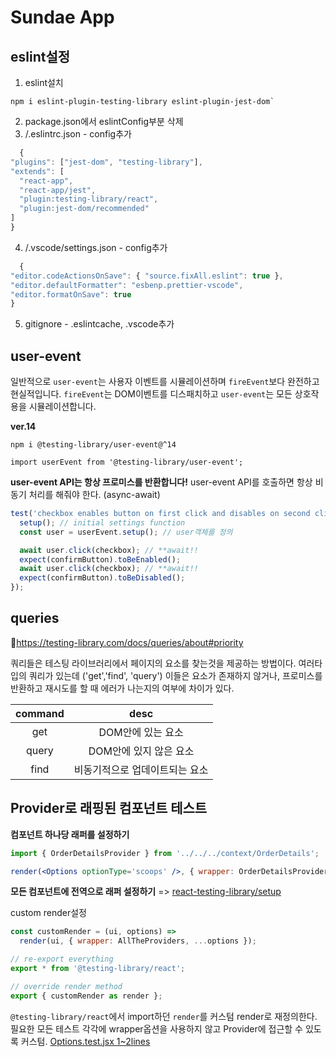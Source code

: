 # Sundae App

## eslint설정

1. eslint설치

```
npm i eslint-plugin-testing-library eslint-plugin-jest-dom`
```

2. package.json에서 eslintConfig부분 삭제
3. /.eslintrc.json - config추가

```js
  {
"plugins": ["jest-dom", "testing-library"],
"extends": [
  "react-app",
  "react-app/jest",
  "plugin:testing-library/react",
  "plugin:jest-dom/recommended"
]
}

```

4. /.vscode/settings.json - config추가

```js
  {
"editor.codeActionsOnSave": { "source.fixAll.eslint": true },
"editor.defaultFormatter": "esbenp.prettier-vscode",
"editor.formatOnSave": true
}
```

5. gitignore - .eslintcache, .vscode추가

## user-event

일반적으로 `user-event`는 사용자 이벤트를 시뮬레이션하며 `fireEvent`보다 완전하고 현실적입니다.
`fireEvent`는 DOM이벤트를 디스패치하고 `user-event`는 모든 상호작용을 시뮬레이션합니다.

**ver.14**

```
npm i @testing-library/user-event@^14
```

```
import userEvent from '@testing-library/user-event';
```

**user-event API는 항상 프로미스를 반환합니다!**
user-event API를 호출하면 항상 비동기 처리를 해줘야 한다. (async-await)

```js
test('checkbox enables button on first click and disables on second click', async () => {
  setup(); // initial settings function
  const user = userEvent.setup(); // user객체를 정의

  await user.click(checkbox); // **await!!
  expect(confirmButton).toBeEnabled();
  await user.click(checkbox); // **await!!
  expect(confirmButton).toBeDisabled();
});
```

## queries

🔗https://testing-library.com/docs/queries/about#priority

쿼리들은 테스팅 라이브러리에서 페이지의 요소를 찾는것을 제공하는 방법이다. 여러타입의 쿼리가 있는데 ('get','find', 'query') 이들은 요소가 존재하지 않거나, 프로미스를 반환하고 재시도를 할 때 에러가 나는지의 여부에 차이가 있다.

| command |              desc              |
| :-----: | :----------------------------: |
|   get   |       DOM안에 있는 요소        |
|  query  |     DOM안에 있지 않은 요소     |
|  find   | 비동기적으로 업데이트되는 요소 |

## Provider로 래핑된 컴포넌트 테스트

**컴포넌트 하나당 래퍼를 설정하기**

```jsx
import { OrderDetailsProvider } from '../../../context/OrderDetails';

render(<Options optionType='scoops' />, { wrapper: OrderDetailsProvider });
```

**모든 컴포넌트에 전역으로 래퍼 설정하기** => [react-testing-library/setup](https://testing-library.com/docs/react-testing-library/setup)

custom render설정

```jsx
const customRender = (ui, options) =>
  render(ui, { wrapper: AllTheProviders, ...options });

// re-export everything
export * from '@testing-library/react';

// override render method
export { customRender as render };
```

`@testing-library/react`에서 import하던 `render`를 커스텀 render로 재정의한다. 필요한 모든 테스트 각각에 wrapper옵션을 사용하지 않고 Provider에 접근할 수 있도록 커스텀.
[Options.test.jsx 1~2lines](https://github.com/rlorxl/RTL/blob/main/RTL/02-sundaes-on-demand/src/pages/entry/tests/Options.test.jsx)
